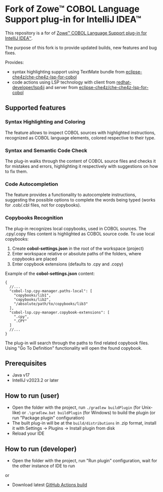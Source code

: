 # Fork of Zowe™ COBOL Language Support plug-in for IntelliJ IDEA™

This repository is a for of [Zowe™ COBOL Language Support plug-in for IntelliJ IDEA™](https://github.com/zowe/zowe-cobol-language-support-intellij).

The purpose of this fork is to provide updated builds, new features and bug fixes.

Provides: 
- syntax highlighting support using TextMate bundle from [eclipse-che4z/che-che4z-lsp-for-cobol](https://github.com/eclipse-che4z/che-che4z-lsp-for-cobol)
- code actions using LSP technology with client from [redhat-developer/lsp4ij](https://github.com/redhat-developer/lsp4ij) and server from [eclipse-che4z/che-che4z-lsp-for-cobol](https://github.com/eclipse-che4z/che-che4z-lsp-for-cobol)

## Supported features

### Syntax Highlighting and Coloring

The feature allows to inspect COBOL sources with highlighted instructions, recognized as COBOL language elements, colored respective to their type.

### Syntax and Semantic Code Check

The plug-in walks through the content of COBOL source files and checks it for mistakes and errors, highlighting it respectively with suggestions on how to fix them. 

### Code Autocompletion

The feature provides a functionality to autocomplete instructions, suggesting the possible options to complete the words being typed (works for .cob/.cbl files, not for copybooks).

### Copybooks Recognition

The plug-in recognizes local copybooks, used in COBOL sources. The .cpy/.copy files content is highlighted as COBOL source code.
To use local copybooks:
1. Create **cobol-settings.json** in the root of the workspace (project)
2. Enter workspace relative or absolute paths of the folders, where copybooks are placed
3. Enter copybook extensions (defaults to .cpy and .copy)

Example of the **cobol-settings.json** content:
```json5
{
  //...
  "cobol-lsp.cpy-manager.paths-local": [
    "copybooks/lib1",
    "copybooks/lib2",
    "/absolute/path/to/copybooks/lib3"
  ],
  "cobol-lsp.cpy-manager.copybook-extensions": [
    ".cpy",
    ".CPY"
  ]
  //...
}
```

The plug-in will search through the paths to find related copybook files. Using "Go To Definition" functionality will open the found copybook.

## Prerequisites

- Java v17
- IntelliJ v2023.2 or later

## How to run (user)

- Open the folder with the project, run `./gradlew buildPlugin` (for Unix-like) or `.\gradlew.bat buildPlugin` (for Windows) to build the plugin (or run "Package plugin" configuration)
- The built plug-in will be at the `build/distributions` in .zip format, install it with Settings -> Plugins -> Install plugin from disk
- Reload your IDE

## How to run (developer)

- Open the folder with the project, run "Run plugin" configuration, wait for the other instance of IDE to run

or

- Download latest [GitHub Actions build](https://github.com/zowe/zowe-cobol-language-support-intellij/actions/workflows/build.yml)
